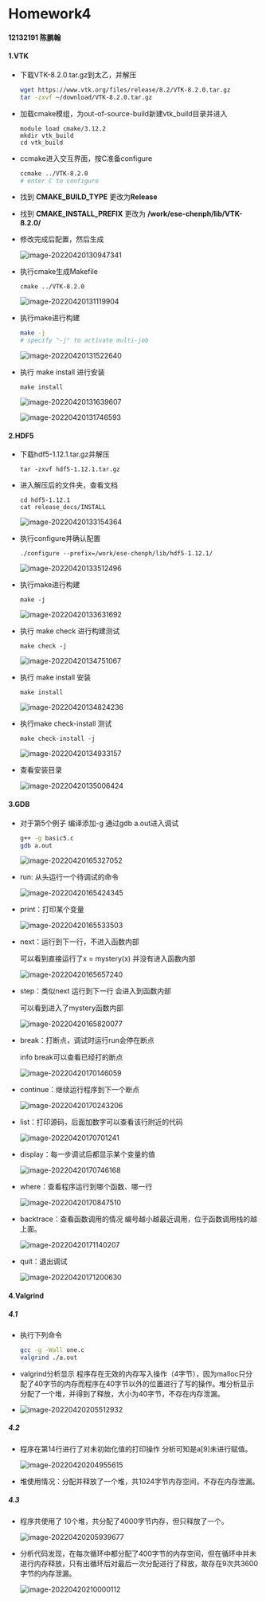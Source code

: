 # Homework4

#### 12132191 陈鹏翰

#### 1.VTK

- 下载VTK-8.2.0.tar.gz到太乙，并解压

  ```bash
  wget https://www.vtk.org/files/release/8.2/VTK-8.2.0.tar.gz
  tar -zxvf ~/download/VTK-8.2.0.tar.gz
  ```

- 加载cmake模组，为out-of-source-build新建vtk_build目录并进入

  ```
  module load cmake/3.12.2 
  mkdir vtk_build
  cd vtk_build
  ```

- ccmake进入交互界面，按C准备configure

  ```bash
  ccmake ../VTK-8.2.0
  # enter C to configure
  ```

- 找到 **CMAKE_BUILD_TYPE** 更改为**Release**

- 找到 **CMAKE_INSTALL_PREFIX** 更改为 **/work/ese-chenph/lib/VTK-8.2.0/**

- 修改完成后配置，然后生成

  ![image-20220420130947341](https://raw.githubusercontent.com/PerhapsChen/picgo_pic/main/image-20220420130947341.png)

- 执行cmake生成Makefile

  ```
  cmake ../VTK-8.2.0
  ```

  ![image-20220420131119904](https://raw.githubusercontent.com/PerhapsChen/picgo_pic/main/image-20220420131119904.png)

- 执行make进行构建

  ```bash
  make -j
  # specify "-j" to activate multi-job
  ```

  ![image-20220420131522640](https://raw.githubusercontent.com/PerhapsChen/picgo_pic/main/image-20220420131522640.png)

- 执行 make install 进行安装

  ```
  make install
  ```

  ![image-20220420131639607](https://raw.githubusercontent.com/PerhapsChen/picgo_pic/main/image-20220420131639607.png)

  ![image-20220420131746593](https://raw.githubusercontent.com/PerhapsChen/picgo_pic/main/image-20220420131746593.png)



#### 2.HDF5

- 下载hdf5-1.12.1.tar.gz并解压

  ```
  tar -zxvf hdf5-1.12.1.tar.gz
  ```

- 进入解压后的文件夹，查看文档

  ```
  cd hdf5-1.12.1
  cat release_docs/INSTALL
  ```

  ![image-20220420133154364](https://raw.githubusercontent.com/PerhapsChen/picgo_pic/main/image-20220420133154364.png)

- 执行configure并确认配置

  ```
  ./configure --prefix=/work/ese-chenph/lib/hdf5-1.12.1/
  ```

  ![image-20220420133512496](https://raw.githubusercontent.com/PerhapsChen/picgo_pic/main/image-20220420133512496.png)

- 执行make进行构建

  ```
  make -j
  ```

  ![image-20220420133631692](https://raw.githubusercontent.com/PerhapsChen/picgo_pic/main/image-20220420133631692.png)

- 执行 make check 进行构建测试

  ```
  make check -j
  ```

  ![image-20220420134751067](https://raw.githubusercontent.com/PerhapsChen/picgo_pic/main/image-20220420134751067.png)

- 执行 make install 安装

  ```
  make install 
  ```

  ![image-20220420134824236](https://raw.githubusercontent.com/PerhapsChen/picgo_pic/main/image-20220420134824236.png)

- 执行make check-install 测试

  ```
  make check-install -j
  ```

  ![image-20220420134933157](https://raw.githubusercontent.com/PerhapsChen/picgo_pic/main/image-20220420134933157.png)

- 查看安装目录

  ![image-20220420135006424](https://raw.githubusercontent.com/PerhapsChen/picgo_pic/main/image-20220420135006424.png)



#### 3.GDB

- 对于第5个例子 编译添加-g 通过gdb a.out进入调试

  ```bash
  g++ -g basic5.c
  gdb a.out
  ```

  ![image-20220420165327052](https://raw.githubusercontent.com/PerhapsChen/picgo_pic/main/image-20220420165327052.png)

- run: 从头运行一个待调试的命令

  ![image-20220420165424345](https://raw.githubusercontent.com/PerhapsChen/picgo_pic/main/image-20220420165424345.png)

- print：打印某个变量

  ![image-20220420165533503](https://raw.githubusercontent.com/PerhapsChen/picgo_pic/main/image-20220420165533503.png)

- next：运行到下一行，不进入函数内部

  可以看到直接运行了x = mystery(x) 并没有进入函数内部

  ![image-20220420165657240](https://raw.githubusercontent.com/PerhapsChen/picgo_pic/main/image-20220420165657240.png)

- step：类似next 运行到下一行 会进入到函数内部

  可以看到进入了mystery函数内部

  ![image-20220420165820077](https://raw.githubusercontent.com/PerhapsChen/picgo_pic/main/image-20220420165820077.png)

- break：打断点，调试时运行run会停在断点

  info break可以查看已经打的断点

  ![image-20220420170146059](https://raw.githubusercontent.com/PerhapsChen/picgo_pic/main/image-20220420170146059.png)

- continue：继续运行程序到下一个断点

  ![image-20220420170243206](https://raw.githubusercontent.com/PerhapsChen/picgo_pic/main/image-20220420170243206.png)

- list：打印源码，后面加数字可以查看该行附近的代码

  ![image-20220420170701241](https://raw.githubusercontent.com/PerhapsChen/picgo_pic/main/image-20220420170701241.png)

- display：每一步调试后都显示某个变量的值

  ![image-20220420170746168](https://raw.githubusercontent.com/PerhapsChen/picgo_pic/main/image-20220420170746168.png)

- where：查看程序运行到哪个函数、哪一行

  ![image-20220420170847510](https://raw.githubusercontent.com/PerhapsChen/picgo_pic/main/image-20220420170847510.png)

- backtrace：查看函数调用的情况 编号越小越最近调用，位于函数调用栈的越上面。

  ![image-20220420171140207](https://raw.githubusercontent.com/PerhapsChen/picgo_pic/main/image-20220420171140207.png)

- quit：退出调试

  ![image-20220420171200630](https://raw.githubusercontent.com/PerhapsChen/picgo_pic/main/image-20220420171200630.png)

#### 4.Valgrind

##### 4.1

- 执行下列命令

  ```bash
  gcc -g -Wall one.c
  valgrind ./a.out
  ```
  
- valgrind分析显示 程序存在无效的内存写入操作（4字节），因为malloc只分配了40字节的内存而程序在40字节以外的位置进行了写的操作。堆分析显示分配了一个堆，并得到了释放，大小为40字节，不存在内存泄漏。

- ![image-20220420205512932](https://raw.githubusercontent.com/PerhapsChen/picgo_pic/main/image-20220420205512932.png)

##### 4.2

- 程序在第14行进行了对未初始化值的打印操作 分析可知是a[9]未进行赋值。

  ![image-20220420204955615](https://raw.githubusercontent.com/PerhapsChen/picgo_pic/main/image-20220420204955615.png)

- 堆使用情况：分配并释放了一个堆，共1024字节内存空间，不存在内存泄漏。

##### 4.3

- 程序共使用了 10个堆，共分配了4000字节内存，但只释放了一个。

  ![image-20220420205939677](https://raw.githubusercontent.com/PerhapsChen/picgo_pic/main/image-20220420205939677.png)

- 分析代码发现，在每次循环中都分配了400字节的内存空间，但在循环中并未进行内存释放，只有出循环后对最后一次分配进行了释放，故存在9次共3600字节的内存泄漏。

  ![image-20220420210000112](https://raw.githubusercontent.com/PerhapsChen/picgo_pic/main/image-20220420210000112.png)